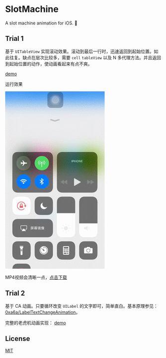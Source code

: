 # SlotMachine
A  slot machine animation for iOS. 🎲

## Trial 1
 
基于 `UITableView` 实现滚动效果。滚动到最后一行时，迅速返回到起始位置。如此往复。缺点在层次比较多，需要 `cell` `tableView` 以及 N 多代理方法。并且返回到起始位置的动作，使动画看起来有点不爽。

[demo](https://github.com/0xa6a/SlotMachine/tree/master/SlotMachine)

运行效果

![](https://github.com/0xa6a/SlotMachine/blob/master/images/slotmachine.gif)

MP4视频会清晰一点，[点击下载](https://github.com/0xa6a/SlotMachine/blob/master/images/slotmachine.mp4?raw=true)

## Trial 2

基于 CA 动画。只要循环改变 `UILabel` 的文字即可，简单直白。基本原理参见：[0xa6a/LabelTextChangeAnimation](https://github.com/0xa6a/LabelTextChangeAnimation)。

完整的老虎机动画实现： [demo](https://github.com/0xa6a/SlotMachine/tree/master/SlotMachine-Refined)

## License

[MIT](https://github.com/0xa6a/SlotMachine/blob/master/LICENSE)

